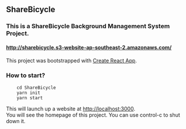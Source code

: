 ## ShareBicycle  
### This is a ShareBicycle Background Management System Project.
#### http://sharebicycle.s3-website-ap-southeast-2.amazonaws.com/

This project was bootstrapped with [Create React App](https://github.com/facebook/create-react-app).

### How to start?

```
    cd ShareBicycle
    yarn init
    yarn start
```

This will launch up a website at [http://localhost:3000](http://localhost:3000).   
You will see the homepage of this project. You can use control-c to shut down it.

